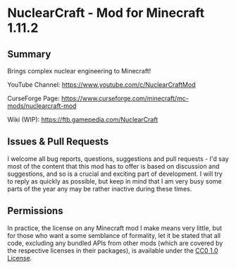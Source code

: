 NuclearCraft - Mod for Minecraft 1.11.2
=======================================


Summary
-------

Brings complex nuclear engineering to Minecraft!

YouTube Channel: https://www.youtube.com/c/NuclearCraftMod

CurseForge Page: https://www.curseforge.com/minecraft/mc-mods/nuclearcraft-mod

Wiki (WIP): https://ftb.gamepedia.com/NuclearCraft


Issues & Pull Requests
----------------------

I welcome all bug reports, questions, suggestions and pull requests - I'd say most of the content that this mod has to offer is based on discussion and suggestions, and so is a crucial and exciting part of development. I will try to reply as quickly as possible, but keep in mind that I am very busy some parts of the year any may be rather inactive during these times.


Permissions
-----------

In practice, the license on any Minecraft mod I make means very little, but for those who want a some semblance of formality, let it be stated that all code, excluding any bundled APIs from other mods (which are covered by the respective licenses in their packages), is available under the [CC0 1.0 License](https://creativecommons.org/publicdomain/zero/1.0/).
